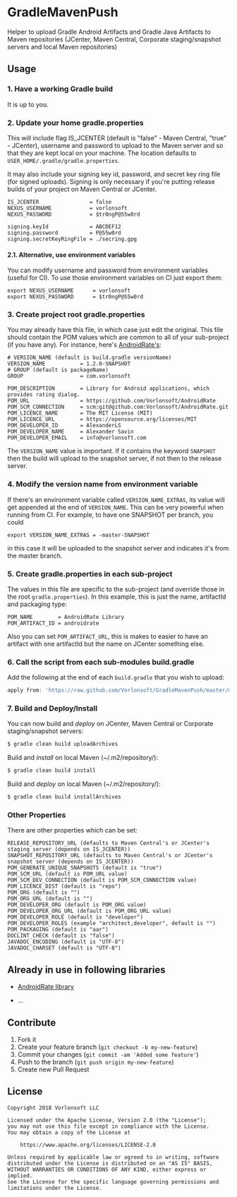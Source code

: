 GradleMavenPush
===============

Helper to upload Gradle Android Artifacts and Gradle Java Artifacts to Maven repositories (JCenter, Maven Central, Corporate staging/snapshot servers and local Maven repositories)

## Usage

### 1. Have a working Gradle build
It is up to you.

### 2. Update your home gradle.properties

This will include flag IS_JCENTER (default is "false" - Maven Central, "true" - JCenter), username and password to upload to the Maven server and so that they are kept local on your machine. The location defaults to `USER_HOME/.gradle/gradle.properties`.

It may also include your signing key id, password, and secret key ring file (for signed uploads).  Signing is only necessary if you're putting release builds of your project on Maven Central or JCenter.

```properties
IS_JCENTER                = false
NEXUS_USERNAME            = vorlonsoft
NEXUS_PASSWORD            = $tr0ngP@55w0rd

signing.keyId             = ABCDEF12
signing.password          = P@55w0rd
signing.secretKeyRingFile = ./secring.gpg
```

#### 2.1. Alternative, use environment variables

You can modify username and password from environment variables (useful for CI). To use those environment variables on CI just export them:

```properties
export NEXUS_USERNAME      = vorlonsoft
export NEXUS_PASSWORD      = $tr0ngP@55w0rd
```

### 3. Create project root gradle.properties
You may already have this file, in which case just edit the original. This file should contain the POM values which are common to all of your sub-project (if you have any). For instance, here's [AndroidRate's](https://github.com/Vorlonsoft/AndroidRate):

```properties
# VERSION_NAME (default is build.gradle versionName)
VERSION_NAME           = 1.2.0-SNAPSHOT
# GROUP (default is packageName)
GROUP                  = com.vorlonsoft

POM_DESCRIPTION        = Library for Android applications, which provides rating dialog.
POM_URL                = https://github.com/Vorlonsoft/AndroidRate
POM_SCM_CONNECTION     = scm:git@github.com:Vorlonsoft/AndroidRate.git
POM_LICENCE_NAME       = The MIT License (MIT)
POM_LICENCE_URL        = https://opensource.org/licenses/MIT
POM_DEVELOPER_ID       = AlexanderLS
POM_DEVELOPER_NAME     = Alexander Savin
POM_DEVELOPER_EMAIL    = info@vorlonsoft.com
```

The `VERSION_NAME` value is important. If it contains the keyword `SNAPSHOT` then the build will upload to the snapshot server, if not then to the release server.


### 4. Modify the version name from environment variable

If there's an environment variable called `VERSION_NAME_EXTRAS`, its value will get appended at the end of `VERSION_NAME`.
This can be very powerful when running from CI. For example, to have one SNAPSHOT per branch, you could

```properties
export VERSION_NAME_EXTRAS = -master-SNAPSHOT
```
in this case it will be uploaded to the snapshot server and indicates it's from the master branch.

### 5. Create gradle.properties in each sub-project
The values in this file are specific to the sub-project (and override those in the root `gradle.properties`). In this example, this is just the name, artifactId and packaging type:

```properties
POM_NAME        = AndroidRate Library
POM_ARTIFACT_ID = androidrate
```

Also you can set `POM_ARTIFACT_URL`, this is makes to easier to have an artifact with one artifactId but the name on JCenter something else.

### 6. Call the script from each sub-modules build.gradle

Add the following at the end of each `build.gradle` that you wish to upload:

```groovy
apply from: 'https://raw.github.com/Vorlonsoft/GradleMavenPush/master/maven-push.gradle'
```

### 7. Build and Deploy/Install

You can now build and *deploy* on JCenter, Maven Central or Corporate staging/snapshot servers:

```bash
$ gradle clean build uploadArchives
```

Build and *install* on local Maven (~/.m2/repository/):

```bash
$ gradle clean build install
```

Build and *deploy* on local Maven (~/.m2/repository/):

```bash
$ gradle clean build installArchives
```

### Other Properties

There are other properties which can be set:

```properties
RELEASE_REPOSITORY_URL (defaults to Maven Central's or JCenter's staging server (depends on IS_JCENTER))
SNAPSHOT_REPOSITORY_URL (defaults to Maven Central's or JCenter's snapshot server (depends on IS_JCENTER))
POM_GENERATE_UNIQUE_SNAPSHOTS (default is "true")
POM_SCM_URL (default is POM_URL value)
POM_SCM_DEV_CONNECTION (default is POM_SCM_CONNECTION value)
POM_LICENCE_DIST (default is "repo")
POM_ORG (default is "")
POM_ORG_URL (default is "")
POM_DEVELOPER_ORG (default is POM_ORG value)
POM_DEVELOPER_ORG_URL (default is POM_ORG_URL value)
POM_DEVELOPER_ROLE (default is "developer")
POM_DEVELOPER_ROLES (example "architect,developer", default is "")
POM_PACKAGING (default is "aar")
DOCLINT_CHECK (default is "false")
JAVADOC_ENCODING (default is "UTF-8")
JAVADOC_CHARSET (default is "UTF-8")
```

## Already in use in following libraries

* [AndroidRate library](https://github.com/Vorlonsoft/AndroidRate)

* ...

## Contribute

1. Fork it
2. Create your feature branch (`git checkout -b my-new-feature`)
3. Commit your changes (`git commit -am 'Added some feature'`)
4. Push to the branch (`git push origin my-new-feature`)
5. Create new Pull Request

## License

    Copyright 2018 Vorlonsoft LLC

    Licensed under the Apache License, Version 2.0 (the "License");
    you may not use this file except in compliance with the License.
    You may obtain a copy of the License at

        https://www.apache.org/licenses/LICENSE-2.0

    Unless required by applicable law or agreed to in writing, software
    distributed under the License is distributed on an "AS IS" BASIS,
    WITHOUT WARRANTIES OR CONDITIONS OF ANY KIND, either express or implied.
    See the License for the specific language governing permissions and
    limitations under the License.